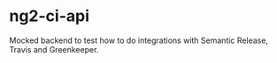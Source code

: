 # ng2-ci-api

Mocked backend to test how to do integrations with Semantic Release, Travis and Greenkeeper.
